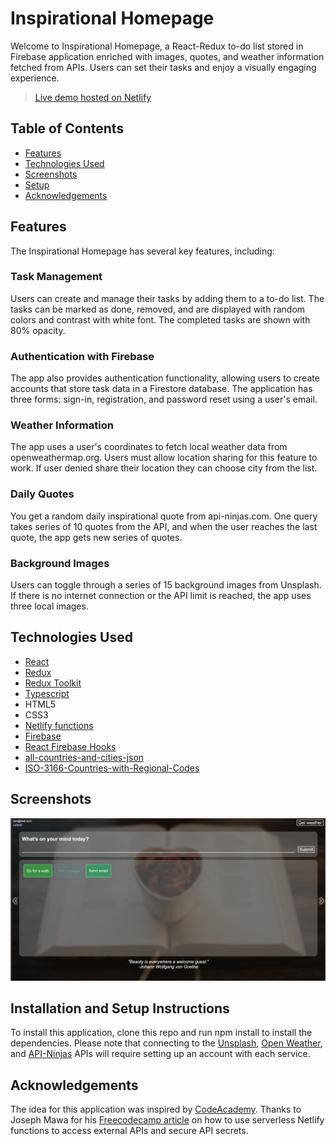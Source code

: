 # Inspirational Homepage
Welcome to Inspirational Homepage, a React-Redux to-do list stored in Firebase application enriched with images, quotes, and weather information fetched from APIs. Users can set their tasks and enjoy a visually engaging experience.

> [Live demo hosted on Netlify](https://inspirational-page-react.netlify.app/)

## Table of Contents
* [Features](#features)
* [Technologies Used](#technologies-used)
* [Screenshots](#screenshots)
* [Setup](#installation-and-setup-instructions)
* [Acknowledgements](#acknowledgements)

## Features
The Inspirational Homepage has several key features, including:

### Task Management
Users can create and manage their tasks by adding them to a to-do list. The tasks can be marked as done, removed, and are displayed with random colors and contrast with white font. The completed tasks are shown with 80% opacity.

### Authentication with Firebase
The app also provides authentication functionality, allowing users to create accounts that store task data in a Firestore database. The application has three forms: sign-in, registration, and password reset using a user's email.

### Weather Information
The app uses a user's coordinates to fetch local weather data from openweathermap.org. Users must allow location sharing for this feature to work. If user denied share their location they can choose city from the list.

### Daily Quotes
You get a random daily inspirational quote from api-ninjas.com. One query takes series of 10 quotes from the API, and when the user reaches the last quote, the app gets new series of quotes.

### Background Images
Users can toggle through a series of 15 background images from Unsplash. If there is no internet connection or the API limit is reached, the app uses three local images.


## Technologies Used
- [React](https://reactjs.org/)
- [Redux](https://redux.js.org/)
- [Redux Toolkit](https://redux-toolkit.js.org/)
- [Typescript](https://www.typescriptlang.org/)
- HTML5
- CSS3
- [Netlify functions](https://docs.netlify.com/functions/overview/)
- [Firebase](https://firebase.google.com/)
- [React Firebase Hooks](https://github.com/CSFrequency/react-firebase-hooks/tree/09bf06b28c82b4c3c1beabb1b32a8007232ed045)
- [all-countries-and-cities-json](https://github.com/russ666/all-countries-and-cities-json)
- [ISO-3166-Countries-with-Regional-Codes](https://github.com/lukes/ISO-3166-Countries-with-Regional-Codes)

## Screenshots
![Screenshot](./public/Inspirational-page-screenshot.png)

## Installation and Setup Instructions

To install this application, clone this repo and run npm install to install the dependencies. Please note that connecting to the [Unsplash](https://unsplash.com/), [Open Weather](https://openweathermap.org/), and [API-Ninjas](https://api-ninjas.com/) APIs will require setting up an account with each service.

## Acknowledgements

The idea for this application was inspired by [CodeAcademy](https://www.codecademy.com/projects/portfolio/inspirational-homepage). 
Thanks to Joseph Mawa for his [Freecodecamp article](https://www.freecodecamp.org/news/how-to-access-secret-api-keys-using-netlify-functions-in-a-react-app/) on how to use serverless Netlify functions to access external APIs and secure API secrets.

